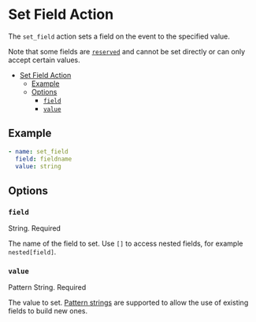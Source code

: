 # Set Field Action

The `set_field` action sets a field on the event to the specified value.

Note that some fields are [`reserved`](../../Events.md#reserved-fields) and cannot be set directly or can only accept certain values.

- [Set Field Action](#set-field-action)
  - [Example](#example)
  - [Options](#options)
    - [`field`](#field)
    - [`value`](#value)

## Example

```yaml
- name: set_field
  field: fieldname
  value: string
```

## Options

### `field`

String. Required

The name of the field to set. Use `[]` to access nested fields, for example `nested[field]`.

### `value`

Pattern String. Required

The value to set. [Pattern strings](../Configuration.md#pattern-string) are supported to allow the use of existing fields to build new ones.
